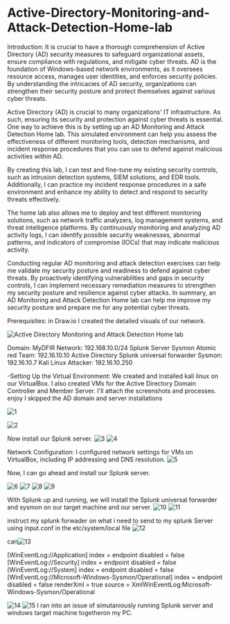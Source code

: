 # Active-Directory-Monitoring-and-Attack-Detection-Home-lab

Introduction:
It is crucial to have a thorough comprehension of Active Directory (AD) security measures to safeguard organizational assets, ensure compliance with regulations, and mitigate cyber threats. AD is the foundation of Windows-based network environments, as it oversees resource access, manages user identities, and enforces security policies. By understanding the intricacies of AD security, organizations can strengthen their security posture and protect themselves against various cyber threats.

Active Directory (AD) is crucial to many organizations' IT infrastructure. As such, ensuring its security and protection against cyber threats is essential. One way to achieve this is by setting up an AD Monitoring and Attack Detection Home lab. This simulated environment can help you assess the effectiveness of different monitoring tools, detection mechanisms, and incident response procedures that you can use to defend against malicious activities within AD.

By creating this lab, I can test and fine-tune my existing security controls, such as intrusion detection systems, SIEM solutions, and EDR tools. Additionally, I can practice my incident response procedures in a safe environment and enhance my ability to detect and respond to security threats effectively. 

The home lab also allows me to deploy and test different monitoring solutions, such as network traffic analyzers, log management systems, and threat intelligence platforms. By continuously monitoring and analyzing AD activity logs, I can identify possible security weaknesses, abnormal patterns, and indicators of compromise (IOCs) that may indicate malicious activity. 

Conducting regular AD monitoring and attack detection exercises can help me validate my security posture and readiness to defend against cyber threats. By proactively identifying vulnerabilities and gaps in security controls, I can implement necessary remediation measures to strengthen my security posture and resilience against cyber attacks. In summary, an AD Monitoring and Attack Detection Home lab can help me improve my security posture and prepare me for any potential cyber threats.

Prerequisites:
in Draw.io I created the detailed visuals of our network.

![Active Directory Monitoring and Attack Detection Home lab](https://github.com/kelubia/Active-Directory-Monitoring-and-Attack-Detection-Home-lab/assets/98921903/68d91304-34ef-45d9-b359-833730081bdf)


Domain: MyDFIR
Network: 192.168.10.0/24
Splunk Server Sysmon Atomic red Team: 192.16.10.10
Active Directory Splunk universal forwarder Sysmon: 192.16.10.7
Kali Linux Attacker: 192.16.10.250



-Setting Up the Virtual Environment: We created and installed kali linux on our VirtualBox.
I also created VMs for the Active Directory Domain Controller and Member Server. I'll attach the screenshots and processes.
enjoy
I skipped the AD domain and server installations

![1](https://github.com/kelubia/Active-Directory-Monitoring-and-Attack-Detection-Home-lab/assets/98921903/569ba990-7ef7-46dc-9c9e-a9fdbc38ff3c)

![2](https://github.com/kelubia/Active-Directory-Monitoring-and-Attack-Detection-Home-lab/assets/98921903/ce1919f6-ed30-4153-ae7d-f91ce14bada3)

Now install our Splunk server.
![3](https://github.com/kelubia/Active-Directory-Monitoring-and-Attack-Detection-Home-lab/assets/98921903/fc16d0b3-3ce1-401c-8153-1b1b3911a019)
![4](https://github.com/kelubia/Active-Directory-Monitoring-and-Attack-Detection-Home-lab/assets/98921903/244f3ae8-604d-47ad-ab19-0b44837fc0b6)

Network Configuration:
I configured network settings for VMs on VirtualBox, including IP addressing and DNS resolution.
![5](https://github.com/kelubia/Active-Directory-Monitoring-and-Attack-Detection-Home-lab/assets/98921903/f0bbfb8b-d55b-4a7e-9ebf-0782445c6759)


Now, I can go ahead and install our Splunk server.

![6](https://github.com/kelubia/Active-Directory-Monitoring-and-Attack-Detection-Home-lab/assets/98921903/3c45c8cc-4fbf-4b86-8e9a-1c3e7c456a64)
![7](https://github.com/kelubia/Active-Directory-Monitoring-and-Attack-Detection-Home-lab/assets/98921903/c6a2fded-8bb5-4d1b-834a-ea166cbb8725)
![8](https://github.com/kelubia/Active-Directory-Monitoring-and-Attack-Detection-Home-lab/assets/98921903/61850e6a-b339-4386-89b0-9a1af3a1fe2c)
![9](https://github.com/kelubia/Active-Directory-Monitoring-and-Attack-Detection-Home-lab/assets/98921903/6ed7239f-730c-49ae-b3f1-a40a2074b95a)

With Splunk up and running, we will install the Splunk universal forwarder and sysmon on our target machine and our server.
![10](https://github.com/kelubia/Active-Directory-Monitoring-and-Attack-Detection-Home-lab/assets/98921903/b63d1413-40af-4f86-a0fd-f16df6d399fa)
![11](https://github.com/kelubia/Active-Directory-Monitoring-and-Attack-Detection-Home-lab/assets/98921903/592d1eba-3b91-45e8-bdad-4ee2b39c4ea9)


instruct my splunk forwader on what i need to send to my splunk Server using input.conf in the etc/system/local file
![12](https://github.com/kelubia/Active-Directory-Monitoring-and-Attack-Detection-Home-lab/assets/98921903/9ceb9040-cd15-4301-9c13-db5bcbc0321a)

can![13](https://github.com/kelubia/Active-Directory-Monitoring-and-Attack-Detection-Home-lab/assets/98921903/e147f35c-fa90-41c4-a827-7aa421355f19)

[WinEventLog://Application]
index = endpoint
disabled = false
[WinEventLog://Security]
index = endpoint
disabled = false
[WinEventLog://System]
index = endpoint
disabled = false
[WinEventLog://Microsoft-Windows-Sysmon/Operational]
index = endpoint
disabled = false
renderXml = true
source = XmlWinEventLog:Microsoft-Windows-Sysmon/Operational

![14](https://github.com/kelubia/Active-Directory-Monitoring-and-Attack-Detection-Home-lab/assets/98921903/37842ec1-a7fe-4826-9cfb-a6e0ce881a13)
![15](https://github.com/kelubia/Active-Directory-Monitoring-and-Attack-Detection-Home-lab/assets/98921903/509579cb-a7a4-4af5-ae02-bbc4fdc13161)
I ran into an issue of simutaniously running Splunk server and windows target machine togetheron my PC. 

